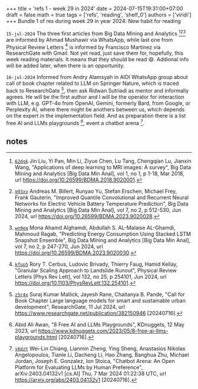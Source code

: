 +++
title = 'refs 1 - week 29 in 2024'
date = 2024-07-15T19:31:00+07:00
draft = false
math = true
tags = ['refs', 'reading', 'shelf_0']
authors = ['viridi']
+++
Bundle 1 of res during week 29 in year 2024: New habit for reading<!--more-->

`15-jul-2024` The three first articles from Big Data Mining and Analytics [^liu_2018][^billert_2024][^alghamdi_2024] are informed by Ahmad Mushawir via WhatsApp, while last one from Physical Review Letters [^cerbus_2024] is informed by Francisco Martínez via ResearchGate with Gmail. Not yet read, just save them for, hopefully, this week reading materials. It means that they should be read :smile:. Addional info will be added later, when there is an opportunity.

`16-jul-2024` Informed from Andry Alamsyah in AIDI WhatsApp group about call of book chapter related to LLM on Springer Nature, which is traced back to ResearchGate [^mallick_2024], then ask Ridwan Sutriadi as mentor and informally agrees. He will be the first author and I will be the operator for interaction with LLM, e.g. GPT-4o from OpenAI, Gemini, formerly Bard, from Google, or Perplexity AI, where there might be anothers between us, which depends on the expert in the implementation field. And as preparation there is a list free AI and LLMs playgrounds [^awan_2023], event a chatbot arena [^chiang_2024].


## notes
[^liu_2018]: [`62dgk`](https://osf.io/62dgk) Jin Liu, Yi Pan, Min Li, Ziyue Chen, Lu Tang, Chengqian Lu, Jianxin Wang, "Applications of deep learning to MRI images: A survey", Big Data Mining and Analytics [Big Data Min Anal], vol 1, no 1, p 1-18, Mar 2018, url https://doi.org/10.26599/BDMA.2018.9020001.
[^billert_2024]: [`q93xv`](https://osf.io/q93xv) Andreas M. Billert, Runyao Yu, Stefan Erschen, Michael Frey, Frank Gauterin, "Improved Quantile Convolutional and Recurrent Neural Networks for Electric Vehicle Battery Temperature Prediction", Big Data Mining and Analytics [Big Data Min Anal], vol 7, no 2, p 512-530, Jun 2024, url https://doi.org/10.26599/BDMA.2023.9020028.
[^alghamdi_2024]: [`wn9eq`](https://osf.io/wn9eq) Mona Ahamd Alghamdi, Abdullah S. AL-Malaise AL-Ghamdi, Mahmoud Ragab, "Predicting Energy Consumption Using Stacked LSTM Snapshot Ensemble", Big Data Mining and Analytics [Big Data Min Anal], vol 7, no 2, p 247-270, Jun 2024, url https://doi.org/10.26599/BDMA.2023.9020030. 
[^cerbus_2024]: [`kfup5`](https://osf.io/kfup5) Rory T. Cerbus, Ludovic Brivady, Thierry Faug, Hamid Kellay, "Granular Scaling Approach to Landslide Runout", Physical Review Letters [Phys Rev Lett], vol 132, no 25, p 254101, Jun 2024, url https://doi.org/10.1103/PhysRevLett.132.254101.
[^mallick_2024]: [`z5r4x`](https://osf.io/z5r4x) Suraj Kumar Mallick, Jayesh Rane, Chaitanya B. Pande, "Call for Book Chapter Large language models for smart and sustainable urban development", ResearchGate, 11 Jul 2024, url https://www.researchgate.net/publication/382150946 [20240716].
[^awan_2023]: Abid Ali Awan, "8 Free AI and LLMs Playgrounds", KDnuggets, 12 May 2023, url https://www.kdnuggets.com/2023/05/8-free-ai-llms-playgrounds.html [20240716].
[^chiang_2024]: [`s6dzt`](https://osf.io/s6dzt) Wei-Lin Chiang, Lianmin Zheng, Ying Sheng, Anastasios Nikolas Angelopoulos, Tianle Li, Dacheng Li, Hao Zhang, Banghua Zhu, Michael Jordan, Joseph E. Gonzalez, Ion Stoica, "Chatbot Arena: An Open Platform for Evaluating LLMs by Human Preference", arXiv:2403.04132v1 [cs.AI] Thu, 7 Mar 2024 01:22:38 UTC, url https://arxiv.org/abs/2403.04132v1 [20240716].